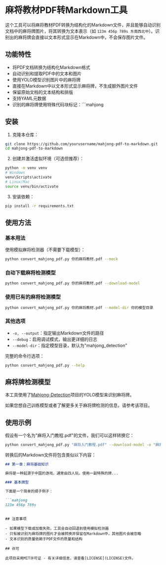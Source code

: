# 麻将教材PDF转Markdown工具

这个工具可以将麻将教材PDF转换为结构化的Markdown文件，并且能够自动识别文档中的麻将牌图片，将其转换为文本表示（如 `123m 456p 789s 东南西北中`）。识别出的麻将牌会直接以文本形式显示在Markdown中，不会保存图片文件。

## 功能特性

- 将PDF文档转换为结构化Markdown格式
- 自动识别和提取PDF中的文本和图片
- 使用YOLO模型识别图片中的麻将牌
- 直接在Markdown中以文本形式显示麻将牌，不生成额外图片文件
- 保留原始文档的文本结构和排版
- 支持YAML元数据
- 识别的麻将牌使用特殊代码块标记：```mahjong

## 安装

1. 克隆本仓库：

```bash
git clone https://github.com/yourusername/mahjong-pdf-to-markdown.git
cd mahjong-pdf-to-markdown
```

2. 创建并激活虚拟环境（可选但推荐）：

```bash
python -m venv venv
# Windows
venv\Scripts\activate
# Linux/Mac
source venv/bin/activate
```

3. 安装依赖：

```bash
pip install -r requirements.txt
```

## 使用方法

### 基本用法

使用模拟麻将检测器（不需要下载模型）：

```bash
python convert_mahjong_pdf.py 你的麻将教材.pdf --mock
```

### 自动下载麻将检测模型

```bash
python convert_mahjong_pdf.py 你的麻将教材.pdf --download-model
```

### 使用已有的麻将检测模型

```bash
python convert_mahjong_pdf.py 你的麻将教材.pdf --model-dir 你的模型目录
```

### 其他选项

- `-o, --output`：指定输出Markdown文件的路径
- `--debug`：启用调试模式，输出更详细的日志
- `--model-dir`：指定模型目录，默认为"mahjong_detection"

完整的命令行选项：

```bash
python convert_mahjong_pdf.py --help
```

## 麻将牌检测模型

本工具使用了[Mahjong-Detection](https://github.com/lissa2077/Mahjong-Detection)项目的YOLO模型来识别麻将牌。

如果您想自己训练模型或者了解更多关于麻将牌检测的信息，请参考该项目。

## 使用示例

假设有一个名为"麻将入门教程.pdf"的文件，我们可以这样转换它：

```bash
python convert_mahjong_pdf.py "麻将入门教程.pdf" --download-model -o "麻将入门教程.md"
```

转换后的Markdown文件将包含类似以下内容：

```markdown
## 第一章：麻将基础知识

麻将是一种起源于中国的游戏，通常由四人玩，使用一副特殊的牌...

### 基本牌型

下面是一个简单的顺子例子：

```mahjong
123m 456p 789s
```
```

## 注意事项

- 如果模型下载或加载失败，工具会自动回退到使用模拟检测器
- 只有被识别为麻将牌的图片才会被转换并保留在Markdown中，其他图片会被忽略
- 文本识别的质量依赖于PDF文件的质量和结构

## 许可

此项目采用MIT许可证 - 有关详细信息，请查看[LICENSE](LICENSE)文件。 